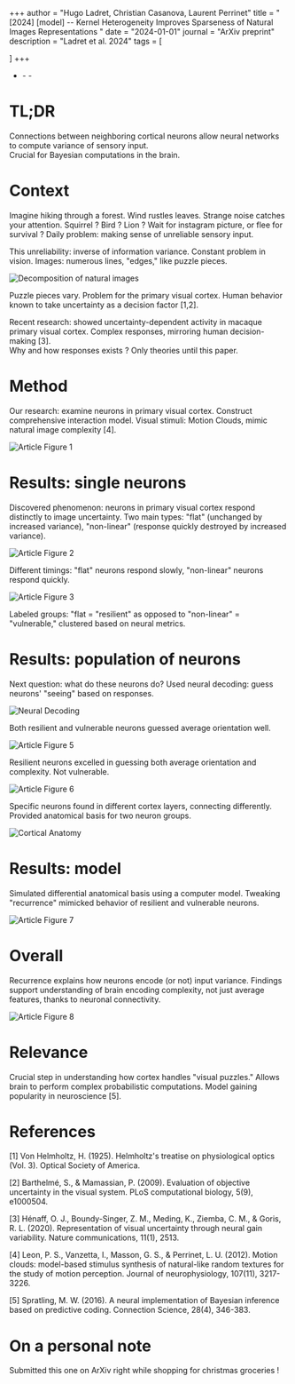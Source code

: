 +++
author = "Hugo Ladret, Christian Casanova, Laurent Perrinet"
title = "[2024] [model] -- Kernel Heterogeneity Improves Sparseness of Natural Images Representations
"
date = "2024-01-01"
journal = "ArXiv preprint"
description = "Ladret et al. 2024"
tags = [

]
+++

 - [<i class="fa-solid fa-file-pdf"></i>](https://hugoladret.github.io/publications/ladret_et_al_sparsecoding.pdf) - [<i class="fa-solid fa-globe"></i>](https://laurentperrinet.github.io/publication/ladret-23/) - [<i class="ai ai-arxiv"></i>](https://www.biorxiv.org/content/10.1101/2021.03.30.437692v5)

<!--more-->
# TL;DR
Connections between neighboring cortical neurons allow neural networks to compute variance of sensory input. \
Crucial for Bayesian computations in the brain. 

# Context
Imagine hiking through a forest. Wind rustles leaves. Strange noise catches your attention. Squirrel ? Bird ? Lion ? Wait for instagram picture, or flee for survival ? Daily problem: making sense of unreliable sensory input.

This unreliability: inverse of information variance. Constant problem in vision. Images: numerous lines, "edges," like puzzle pieces.

![Decomposition of natural images](https://hugoladret.github.io/publications/imgs/ladret_et_al_variance_V1_1.png)

Puzzle pieces vary. Problem for the primary visual cortex. Human behavior known to take uncertainty as a decision factor [1,2].

Recent research: showed uncertainty-dependent activity in macaque primary visual cortex. Complex responses, mirroring human decision-making [3]. \
Why and how responses exists ? Only theories until this paper.

# Method
Our research: examine neurons in primary visual cortex. Construct comprehensive interaction model. Visual stimuli: Motion Clouds, mimic natural image complexity [4].

![Article Figure 1](https://hugoladret.github.io/publications/imgs/ladret_et_al_variance_V1_2.png)

# Results: single neurons
Discovered phenomenon: neurons in primary visual cortex respond distinctly to image uncertainty. Two main types: "flat" (unchanged by increased variance), "non-linear" (response quickly destroyed by increased variance).

![Article Figure 2](https://hugoladret.github.io/publications/imgs/ladret_et_al_variance_V1_3.png)

Different timings: "flat" neurons respond slowly, "non-linear" neurons respond quickly.

![Article Figure 3](https://hugoladret.github.io/publications/imgs/ladret_et_al_variance_V1_4.png)

Labeled groups: "flat = "resilient" as opposed to "non-linear" = "vulnerable," clustered based on neural metrics.

# Results: population of neurons
Next question: what do these neurons do? Used neural decoding: guess neurons' "seeing" based on responses.

![Neural Decoding](https://hugoladret.github.io/publications/imgs/ladret_et_al_variance_V1_6.png)

Both resilient and vulnerable neurons guessed average orientation well.

![Article Figure 5](https://hugoladret.github.io/publications/imgs/ladret_et_al_variance_V1_7.png)

Resilient neurons excelled in guessing both average orientation and complexity. Not vulnerable.

![Article Figure 6](https://hugoladret.github.io/publications/imgs/ladret_et_al_variance_V1_8.png)

Specific neurons found in different cortex layers, connecting differently. Provided anatomical basis for two neuron groups.

![Cortical Anatomy](https://hugoladret.github.io/publications/imgs/ladret_et_al_variance_V1_9.png)

# Results: model
Simulated differential anatomical basis using a computer model. Tweaking "recurrence" mimicked behavior of resilient and vulnerable neurons.

![Article Figure 7](https://hugoladret.github.io/publications/imgs/ladret_et_al_variance_V1_10.png)

# Overall
Recurrence explains how neurons encode (or not) input variance. Findings support understanding of brain encoding complexity, not just average features, thanks to neuronal connectivity.

![Article Figure 8](https://hugoladret.github.io/publications/imgs/ladret_et_al_variance_V1_11.png)

# Relevance
Crucial step in understanding how cortex handles "visual puzzles." Allows brain to perform complex probabilistic computations. Model gaining popularity in neuroscience [5].

# References
[1] Von Helmholtz, H. (1925). Helmholtz's treatise on physiological optics (Vol. 3). Optical Society of America.

[2] Barthelmé, S., & Mamassian, P. (2009). Evaluation of objective uncertainty in the visual system. PLoS computational biology, 5(9), e1000504.

[3] Hénaff, O. J., Boundy-Singer, Z. M., Meding, K., Ziemba, C. M., & Goris, R. L. (2020). Representation of visual uncertainty through neural gain variability. Nature communications, 11(1), 2513.

[4] Leon, P. S., Vanzetta, I., Masson, G. S., & Perrinet, L. U. (2012). Motion clouds: model-based stimulus synthesis of natural-like random textures for the study of motion perception. Journal of neurophysiology, 107(11), 3217-3226.

[5] Spratling, M. W. (2016). A neural implementation of Bayesian inference based on predictive coding. Connection Science, 28(4), 346-383.

# On a personal note
Submitted this one on ArXiv right while shopping for christmas groceries !